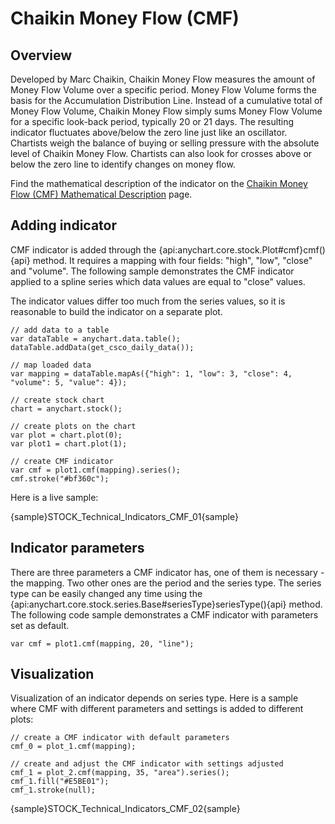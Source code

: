 # Chaikin Money Flow (CMF)	

## Overview

Developed by Marc Chaikin, Chaikin Money Flow measures the amount of Money Flow Volume over a specific period. Money Flow Volume forms the basis for the Accumulation Distribution Line. Instead of a cumulative total of Money Flow Volume, Chaikin Money Flow simply sums Money Flow Volume for a specific look-back period, typically 20 or 21 days. The resulting indicator fluctuates above/below the zero line just like an oscillator. Chartists weigh the balance of buying or selling pressure with the absolute level of Chaikin Money Flow. Chartists can also look for crosses above or below the zero line to identify changes on money flow.

Find the mathematical description of the indicator on the [Chaikin Money Flow (CMF) Mathematical Description](Mathematical_Description#chaikin_money_flow) page.

## Adding indicator

CMF indicator is added through the {api:anychart.core.stock.Plot#cmf}cmf(){api} method. It requires a mapping with four fields: "high", "low", "close" and "volume". The following sample demonstrates the CMF indicator applied to a spline series which data values are equal to "close" values.

The indicator values differ too much from the series values, so it is reasonable to build the indicator on a separate plot.

```
// add data to a table
var dataTable = anychart.data.table();
dataTable.addData(get_csco_daily_data());

// map loaded data
var mapping = dataTable.mapAs({"high": 1, "low": 3, "close": 4, "volume": 5, "value": 4});

// create stock chart
chart = anychart.stock();

// create plots on the chart
var plot = chart.plot(0);
var plot1 = chart.plot(1);

// create CMF indicator
var cmf = plot1.cmf(mapping).series();
cmf.stroke("#bf360c");
```

Here is a live sample:

{sample}STOCK\_Technical\_Indicators\_CMF\_01{sample}

## Indicator parameters

There are three parameters a CMF indicator has, one of them is necessary - the mapping. Two other ones are the period and the series type. The series type can be easily changed any time using the {api:anychart.core.stock.series.Base#seriesType}seriesType(){api} method. The following code sample demonstrates a CMF indicator with parameters set as default.

```
var cmf = plot1.cmf(mapping, 20, "line");
```

## Visualization

Visualization of an indicator depends on series type. Here is a sample where CMF with different parameters and settings is added to different plots:

```
// create a CMF indicator with default parameters
cmf_0 = plot_1.cmf(mapping);

// create and adjust the CMF indicator with settings adjusted
cmf_1 = plot_2.cmf(mapping, 35, "area").series();
cmf_1.fill("#E5BE01");
cmf_1.stroke(null);
```

{sample}STOCK\_Technical\_Indicators\_CMF\_02{sample}